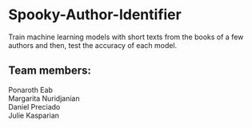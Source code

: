 # Spooky-Author-Identifier
Train machine learning models with short texts from the books of a few authors and then, test the accuracy of each model.

## Team members:  
Ponaroth Eab  
Margarita Nuridjanian   
Daniel Preciado   
Julie Kasparian   
